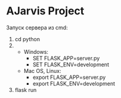 # AJarvis Project

Запуск сервера из cmd:
1. cd python
2. 
    - Windows:
        - SET FLASK_APP=server.py
        - SET FLASK_ENV=development
    - Mac OS, Linux:
        - export FLASK_APP=server.py
        - export FLASK_ENV=development
3. flask run
